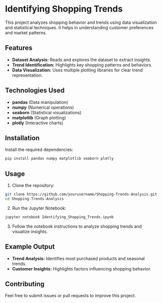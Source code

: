 # Identifying Shopping Trends

This project analyzes shopping behavior and trends using data visualization and statistical techniques. It helps in understanding customer preferences and market patterns.

## Features
- **Dataset Analysis:** Reads and explores the dataset to extract insights.
- **Trend Identification:** Highlights key shopping patterns and behaviors.
- **Data Visualization:** Uses multiple plotting libraries for clear trend representation.

## Technologies Used
- **pandas** (Data manipulation)
- **numpy** (Numerical operations)
- **seaborn** (Statistical visualizations)
- **matplotlib** (Graph plotting)
- **plotly** (Interactive charts)

## Installation
Install the required dependencies:
```bash
pip install pandas numpy matplotlib seaborn plotly
```

## Usage
1. Clone the repository:
```bash
git clone https://github.com/yourusername/Shopping-Trends-Analysis.git
cd Shopping-Trends-Analysis
```
2. Run the Jupyter Notebook:
```bash
jupyter notebook Identifying_Shopping_Trends.ipynb
```
3. Follow the notebook instructions to analyze shopping trends and visualize insights.

## Example Output
- **Trend Analysis:** Identifies most purchased products and seasonal trends.
- **Customer Insights:** Highlights factors influencing shopping behavior.

## Contributing
Feel free to submit issues or pull requests to improve this project.

